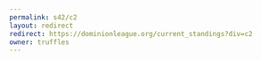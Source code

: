 ```yaml
---
permalink: s42/c2
layout: redirect
redirect: https://dominionleague.org/current_standings?div=c2
owner: truffles
---
```

